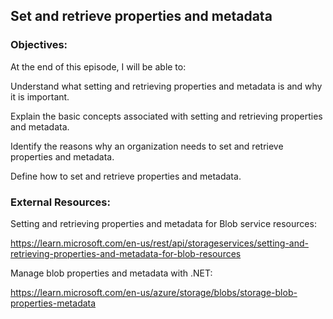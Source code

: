 ## Set and retrieve properties and metadata


### Objectives:

At the end of this episode, I will be able to:

Understand what setting and retrieving properties and metadata is and why it is important.

Explain the basic concepts associated with setting and retrieving properties and metadata.

Identify the reasons why an organization needs to set and retrieve properties and metadata.

Define how to set and retrieve properties and metadata.

### External Resources:

Setting and retrieving properties and metadata for Blob service resources:

https://learn.microsoft.com/en-us/rest/api/storageservices/setting-and-retrieving-properties-and-metadata-for-blob-resources


Manage blob properties and metadata with .NET:

https://learn.microsoft.com/en-us/azure/storage/blobs/storage-blob-properties-metadata
